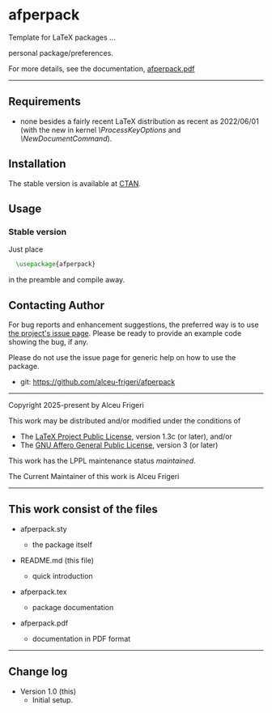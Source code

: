 afperpack
==========

Template for LaTeX packages ...

personal package/preferences.

For more details,  see the documentation,
[afperpack.pdf](http://mirrors.ctan.org/macros/latex/contrib/afperpack/doc/afperpack.pdf)
	
--------------

## Requirements
* none besides a fairly recent LaTeX distribution as recent as 2022/06/01
(with the new in kernel *\ProcessKeyOptions* and *\NewDocumentCommand*).

## Installation
The stable version is available at [CTAN](https://ctan.org/pkg/afperpack).

## Usage
### Stable version
Just place
```latex
  \usepackage{afperpack}
```

in the preamble and compile away.

## Contacting Author

For bug reports and enhancement suggestions, the preferred way is to use
[the project's issue page](https://github.com/alceu-frigeri/afperpack/issues).
Please be ready to provide an example code showing the bug, if any.

Please do not use the issue page for generic help on how to use the package.

* git: https://github.com/alceu-frigeri/afperpack

-------------
Copyright 2025-present by Alceu Frigeri

 This work may be distributed and/or modified under the
 conditions of

 * The [LaTeX Project Public License](http://www.latex-project.org/lppl.txt), version 1.3c (or later), and/or
 * The [GNU Affero General Public License](https://www.gnu.org/licenses/agpl-3.0.html), version 3 (or later)

This work has the LPPL maintenance status *maintained*.

The Current Maintainer of this work is Alceu Frigeri

-------------
## This work consist of the files

* afperpack.sty
    - the package itself

* README.md  (this file)
    - quick introduction

* afperpack.tex
    - package documentation
* afperpack.pdf
    - documentation in PDF format
    
-------------

## Change log

* Version 1.0 (this)
    - Initial setup.
